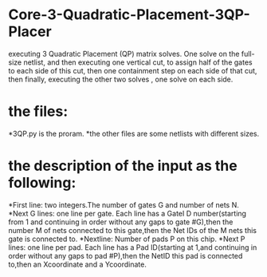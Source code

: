 # Core-3-Quadratic-Placement-3QP-Placer
executing 3 Quadratic Placement (QP) matrix solves. One solve on the full-size netlist, and then executing one vertical cut, to assign half of the gates to each side of this cut, then one containment step on each side of that cut, then finally, executing the other two solves , one solve on each side.
# the files:
*3QP.py is the proram. 
*the other files are some netlists with different sizes. 
# the description of the input as the following:
*First line: two integers.The number of gates G and number of nets N.
*Next G lines: one line per gate. Each line has a GateI D number(starting from 1 and continuing in order without any gaps to gate #G),then the number M of nets connected to this gate,then the Net IDs of the M nets this gate is connected to.
*Nextline: Number of pads P on this chip.
*Next P lines: one line per pad. Each line has a Pad ID(starting at 1,and continuing in order without any gaps to pad #P),then the NetID this pad is connected to,then an Xcoordinate and a Ycoordinate.
